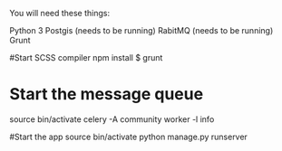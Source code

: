 You will need these things:

Python 3
Postgis (needs to be running)
RabitMQ (needs to be running)
Grunt

#Start SCSS compiler
npm install
$ grunt

# Start the message queue
source bin/activate
celery -A community worker -l info

#Start the app
source bin/activate
python manage.py runserver